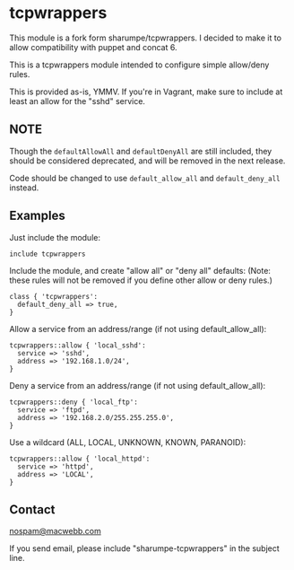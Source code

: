 # tcpwrappers

This module is a fork form sharumpe/tcpwrappers. I decided to make it to allow compatibility with puppet and concat 6.

This is a tcpwrappers module intended to configure simple allow/deny rules.

This is provided as-is, YMMV.  If you're in Vagrant, make sure to include at least an allow for the "sshd" service.

## NOTE

Though the `defaultAllowAll` and `defaultDenyAll` are still included, they should be considered deprecated, and will be removed in the next release.

Code should be changed to use `default_allow_all` and `default_deny_all` instead.

## Examples

Just include the module:

```puppet
include tcpwrappers
```

Include the module, and create "allow all" or "deny all" defaults:
(Note: these rules will not be removed if you define other allow or deny rules.)

```puppet
class { 'tcpwrappers':
  default_deny_all => true,
}
```

Allow a service from an address/range (if not using default_allow_all):

```puppet
tcpwrappers::allow { 'local_sshd':
  service => 'sshd',
  address => '192.168.1.0/24',
}
```

Deny a service from an address/range (if not using default_allow_all):

```puppet
tcpwrappers::deny { 'local_ftp':
  service => 'ftpd',
  address => '192.168.2.0/255.255.255.0',
}
```

Use a wildcard (ALL, LOCAL, UNKNOWN, KNOWN, PARANOID):

```puppet
tcpwrappers::allow { 'local_httpd':
  service => 'httpd',
  address => 'LOCAL',
}
```

## Contact

nospam@macwebb.com

If you send email, please include "sharumpe-tcpwrappers" in the subject line.
